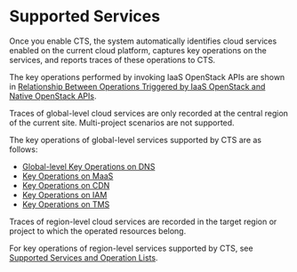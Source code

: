 # Supported Services<a name="en-us_topic_0100236044"></a>

Once you enable CTS, the system automatically identifies cloud services enabled on the current cloud platform, captures key operations on the services, and reports traces of these operations to CTS.

The key operations performed by invoking IaaS OpenStack APIs are shown in  [Relationship Between Operations Triggered by IaaS OpenStack and Native OpenStack APIs](relationship-between-operations-triggered-by-iaas-openstack-and-native-openstack-apis.md).

Traces of global-level cloud services are only recorded at the central region of the current site. Multi-project scenarios are not supported.

The key operations of global-level services supported by CTS are as follows:

-   [Global-level Key Operations on DNS](global-level-key-operations-on-dns.md)
-   [Key Operations on MaaS](key-operations-on-maas.md)
-   [Key Operations on CDN](key-operations-on-cdn.md)
-   [Key Operations on IAM](key-operations-on-iam.md)
-   [Key Operations on TMS](key-operations-on-tms.md)

Traces of region-level cloud services are recorded in the target region or project to which the operated resources belong.

For key operations of region-level services supported by CTS, see  [Supported Services and Operation Lists](supported-services-and-operation-lists.md).

